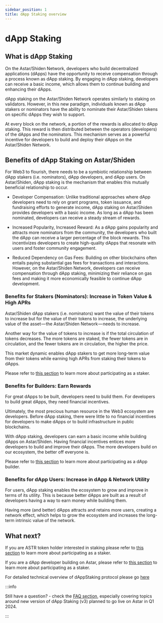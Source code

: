 ```yaml
---
sidebar_position: 1
title: dApp Staking overview
---
```


# dApp Staking

## What is dApp Staking

On the Astar/Shiden Network, developers who build decentralized applications (dApps) have the opportunity to receive compensation through a process known as dApp staking. By engaging in dApp staking, developers can receive a basic income, which allows them to continue building and enhancing their dApps.

dApp staking on the Astar/Shiden Network operates similarly to staking on validators. However, in this new paradigm, individuals known as dApp stakers or nominators have the ability to nominate their Astar/Shiden tokens on specific dApps they wish to support.

At every block on the network, a portion of the rewards is allocated to dApp staking. This reward is then distributed between the operators (developers) of the dApps and the nominators. This mechanism serves as a powerful incentive for developers to build and deploy their dApps on the Astar/Shiden Network.


## Benefits of dApp Staking on Astar/Shiden

For Web3 to flourish, there needs to be a symbiotic relationship between dApp stakers (i.e. nominators), dApp developers, and dApp users. On Astar/Shiden, dApp staking is the mechanism that enables this mutually beneficial relationship to occur.

- Developer Compensation: Unlike traditional approaches where dApp developers need to rely on grant programs, token issuance, and fundraising efforts to generate income, dApp staking on Astar/Shiden provides developers with a basic income. As long as a dApp has been nominated, developers can receive a steady stream of rewards.

- Increased Popularity, Increased Reward: As a dApp gains popularity and attracts more nominators from the community, the developers who built the dApp can receive a larger percentage of the block rewards. This incentivizes developers to create high-quality dApps that resonate with users and foster community engagement.

- Reduced Dependency on Gas Fees: Building on other blockchains often entails paying substantial gas fees for transactions and interactions. However, on the Astar/Shiden Network, developers can receive compensation through dApp staking, minimizing their reliance on gas fees and making it more economically feasible to continue dApp development.

### Benefits for Stakers (Nominators): Increase in Token Value & High APRs

Astar/Shiden dApp stakers (i.e. nominators) want the value of their tokens to increase but for the value of their tokens to increase, the underlying value of the asset — the Astar/Shiden Network — needs to increase.

Another way for the value of tokens to increase is if the total circulation of tokens decreases. The more tokens are staked, the fewer tokens are in circulation, and the fewer tokens are in circulation, the higher the price.

This market dynamic enables dApp stakers to get more long-term value from their tokens while earning high APRs from staking their tokens to dApps.

Please refer to [this section](/docs/build/dapp-staking/for-stakers/) to learn more about participating as a staker.

### Benefits for Builders: Earn Rewards

For great dApps to be built, developers need to build them. For developers to build great dApps, they need financial incentives.

Ultimately, the most precious human resource in the Web3 ecosystem are developers. Before dApp staking, there were little to no financial incentives for developers to make dApps or to build infrastructure in public blockchains.

With dApp staking, developers can earn a basic income while building dApps on Astar/Shiden. Having financial incentives entices more developers to build and improve their dApps. The more developers build on our ecosystem, the better off everyone is.

Please refer to [this section](/docs/build/dapp-staking/for-devs/) to learn more about participating as a dApp builder.

### Benefits for dApp Users: Increase in dApp & Network Utility

For users, dApp staking enables the ecosystem to grow and improve in terms of its utility. This is because better dApps are built as a result of developers having a way to earn money while building them.

Having more (and better) dApps attracts and retains more users, creating a network effect, which helps to grow the ecosystem and increases the long-term intrinsic value of the network.


## What next?

If you are ASTR token holder interested in staking please refer to [this section](/docs/build/dapp-staking/for-stakers/) to learn more about participating as a staker.

If you are a dApp developer building on Astar, please refer to [this section](/docs/build/dapp-staking/for-stakers/) to learn more about participating as a staker.

For detailed technical overview of dAppStaking protocol please go [here](/docs/learn/dapp-staking/dapp-staking-protocol.md)

:::info

Still have a question? - check the [FAQ section](/docs/learn/dapp-staking/dapp-staking-faq.md), especially covering topics around new version of dApp Staking (v3) planned to go live on Astar in Q1 2024.

:::